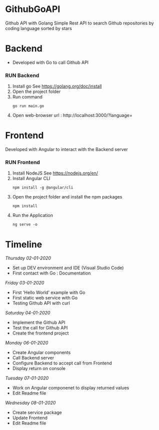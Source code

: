 # GithubGoAPI
Github API with Golang
Simple Rest API to search Github repositories by coding language sorted by stars

# Backend
- Developed with Go to call Github API

### RUN Backend
1. Install go
    See https://golang.org/doc/install
2. Open the project folder
3. Run command 
    ```
    go run main.go
    ```
4. Open web-browser url : http://localhost:3000/?language=<language>

# Frontend
Developed with Angular to interact with the Backend server

### RUN Frontend
1. Install NodeJS
     See https://nodejs.org/en/
2. Install Angular CLI
    ```
    npm install -g @angular/cli
    ```
3. Open the project folder and install the npm packages
    ```
    npm install
    ```
4. Run the Application 
    ```
    ng serve -o
    ```
# Timeline
*Thursday 02-01-2020*
- Set up DEV environment and IDE (Visual Studio Code)
- First contact with Go : Documentation 

*Friday 03-01-2020*
- First 'Hello World' example with Go
- First static web service with Go
- Testing Github API with curl

*Saturday 04-01-2020*
- Implement the Github API
- Test the call for Github API
- Create the frontend project

*Monday 06-01-2020*
- Create Angular components
- Call Backend server
- Configure Backend to accept call from Frontend
- Display return on console

*Tuesday 07-01-2020*
- Work on Angular componenet to display returned values
- Edit Readme file

*Wednesday 08-01-2020*
- Create service package
- Update Frontend
- Edit Readme file